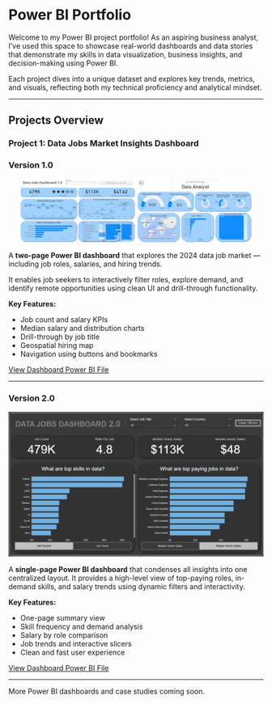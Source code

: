 # Power BI Portfolio

Welcome to my Power BI project portfolio! As an aspiring business analyst, I’ve used this space to showcase real-world dashboards and data stories that demonstrate my skills in data visualization, business insights, and decision-making using Power BI.

Each project dives into a unique dataset and explores key trends, metrics, and visuals, reflecting both my technical proficiency and analytical mindset.

---

## Projects Overview

### **Project 1: Data Jobs Market Insights Dashboard**

### Version 1.0
<p align="center">
  <img src="Data%20Jobs%20Exploration%20Dashboards%20-%201/assets/dash1.png" alt="Dashboard 1" width="45%" />
  <img src="Data%20Jobs%20Exploration%20Dashboards%20-%201/assets/drill_through.png" alt="Dashboard 2" width="45%" />
</p>

A **two-page Power BI dashboard** that explores the 2024 data job market — including job roles, salaries, and hiring trends.  

It enables job seekers to interactively filter roles, explore demand, and identify remote opportunities using clean UI and drill-through functionality.

**Key Features:**
- Job count and salary KPIs
- Median salary and distribution charts
- Drill-through by job title
- Geospatial hiring map
- Navigation using buttons and bookmarks

[View Dashboard Power BI File](https://drive.google.com/file/d/1YoETddP_JcNcjW_-670uFS_P4Do9Teag/view?usp=sharing)

---

### Version 2.0

<p align="center">
  <img src="Data%20Jobs%20Exploration%20Dashboards%20-%201/assets/dashboard2.png" alt="Dashboard Preview" width="900" />
</p>

A **single-page Power BI dashboard** that condenses all insights into one centralized layout. It provides a high-level view of top-paying roles, in-demand skills, and salary trends using dynamic filters and interactivity.

**Key Features:**
- One-page summary view
- Skill frequency and demand analysis
- Salary by role comparison
- Job trends and interactive slicers
- Clean and fast user experience

[View Dashboard Power BI File](https://drive.google.com/file/d/1EvyP8gL_MmGzL4nryFvTNT53R_tmq300/view?usp=sharing)

---

More Power BI dashboards and case studies coming soon.
